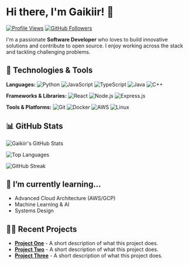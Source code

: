 # Hi there, I'm Gaikiir! 👋

[![Profile Views](https://komarev.com/ghpvc/?username=gaikiir&label=Profile%20Views&color=brightgreen&style=flat)](https://github.com/gaikiir)
[![GitHub Followers](https://img.shields.io/github/followers/gaikiir?label=Follow&style=social)](https://github.com/gaikiir)

I'm a passionate **Software Developer** who loves to build innovative solutions and contribute to open source. I enjoy working across the stack and tackling challenging problems.

## 🚀 Technologies & Tools

**Languages:**
![Python](https://img.shields.io/badge/Python-3776AB?style=for-the-badge&logo=python&logoColor=white)
![JavaScript](https://img.shields.io/badge/JavaScript-F7DF1E?style=for-the-badge&logo=javascript&logoColor=black)
![TypeScript](https://img.shields.io/badge/TypeScript-007ACC?style=for-the-badge&logo=typescript&logoColor=white)
![Java](https://img.shields.io/badge/Java-ED8B00?style=for-the-badge&logo=openjdk&logoColor=white)
![C++](https://img.shields.io/badge/C++-00599C?style=for-the-badge&logo=c%2B%2B&logoColor=white)

**Frameworks & Libraries:**
![React](https://img.shields.io/badge/React-20232A?style=for-the-badge&logo=react&logoColor=61DAFB)
![Node.js](https://img.shields.io/badge/Node.js-43853D?style=for-the-badge&logo=node.js&logoColor=white)
![Express.js](https://img.shields.io/badge/Express.js-404D59?style=for-the-badge&logo=express&logoColor=white)

**Tools & Platforms:**
![Git](https://img.shields.io/badge/Git-F05032?style=for-the-badge&logo=git&logoColor=white)
![Docker](https://img.shields.io/badge/Docker-2496ED?style=for-the-badge&logo=docker&logoColor=white)
![AWS](https://img.shields.io/badge/AWS-232F3E?style=for-the-badge&logo=amazon-aws&logoColor=white)
![Linux](https://img.shields.io/badge/Linux-FCC624?style=for-the-badge&logo=linux&logoColor=black)

## 📊 GitHub Stats

<!-- The '&hide=' option can be used to hide less relevant stats (e.g., &hide=issues) -->
![Gaikiir's GitHub Stats](https://github-readme-stats.vercel.app/api?username=gaikiir&show_icons=true&theme=radical&hide_title=true)

![Top Languages](https://github-readme-stats.vercel.app/api/top-langs/?username=gaikiir&layout=compact&theme=radical&langs_count=8)

<!-- Optional: GitHub Streak Stats -->
![GitHub Streak](https://github-readme-streak-stats.herokuapp.com/?user=gaikiir&theme=radical)

## 🌱 I’m currently learning...

-   Advanced Cloud Architecture (AWS/GCP)
-   Machine Learning & AI
-   Systems Design

## 👨‍💻 Recent Projects

-   **[Project One](https://github.com/gaikiir/project-one)** - A short description of what this project does.
-   **[Project Two](https://github.com/gaikiir/project-two)** - A short description of what this project does.
-   **[Project Three](https://github.com/gaikiir/project-three)** - A short description of what this project does.

